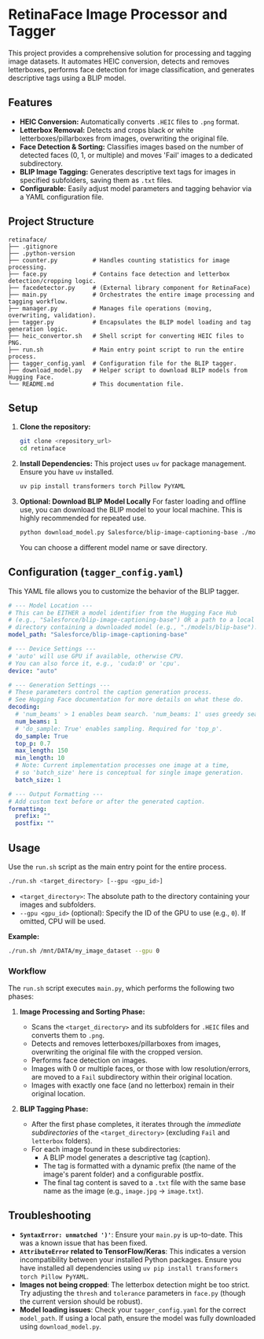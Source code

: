 # RetinaFace Image Processor and Tagger

This project provides a comprehensive solution for processing and tagging image datasets. It automates HEIC conversion, detects and removes letterboxes, performs face detection for image classification, and generates descriptive tags using a BLIP model.

## Features

-   **HEIC Conversion:** Automatically converts `.HEIC` files to `.png` format.
-   **Letterbox Removal:** Detects and crops black or white letterboxes/pillarboxes from images, overwriting the original file.
-   **Face Detection & Sorting:** Classifies images based on the number of detected faces (0, 1, or multiple) and moves 'Fail' images to a dedicated subdirectory.
-   **BLIP Image Tagging:** Generates descriptive text tags for images in specified subfolders, saving them as `.txt` files.
-   **Configurable:** Easily adjust model parameters and tagging behavior via a YAML configuration file.

## Project Structure

```
retinaface/
├── .gitignore
├── .python-version
├── counter.py          # Handles counting statistics for image processing.
├── face.py             # Contains face detection and letterbox detection/cropping logic.
├── facedetector.py     # (External library component for RetinaFace)
├── main.py             # Orchestrates the entire image processing and tagging workflow.
├── manager.py          # Manages file operations (moving, overwriting, validation).
├── tagger.py           # Encapsulates the BLIP model loading and tag generation logic.
├── heic_convertor.sh   # Shell script for converting HEIC files to PNG.
├── run.sh              # Main entry point script to run the entire process.
├── tagger_config.yaml  # Configuration file for the BLIP tagger.
├── download_model.py   # Helper script to download BLIP models from Hugging Face.
└── README.md           # This documentation file.
```

## Setup

1.  **Clone the repository:**
    ```bash
    git clone <repository_url>
    cd retinaface
    ```

2.  **Install Dependencies:**
    This project uses `uv` for package management. Ensure you have `uv` installed.
    ```bash
    uv pip install transformers torch Pillow PyYAML
    ```

3.  **Optional: Download BLIP Model Locally**
    For faster loading and offline use, you can download the BLIP model to your local machine. This is highly recommended for repeated use.
    ```bash
    python download_model.py Salesforce/blip-image-captioning-base ./models/blip-base
    ```
    You can choose a different model name or save directory.

## Configuration (`tagger_config.yaml`)

This YAML file allows you to customize the behavior of the BLIP tagger.

```yaml
# --- Model Location ---
# This can be EITHER a model identifier from the Hugging Face Hub 
# (e.g., "Salesforce/blip-image-captioning-base") OR a path to a local 
# directory containing a downloaded model (e.g., "./models/blip-base").
model_path: "Salesforce/blip-image-captioning-base"

# --- Device Settings ---
# 'auto' will use GPU if available, otherwise CPU.
# You can also force it, e.g., 'cuda:0' or 'cpu'.
device: "auto"

# --- Generation Settings ---
# These parameters control the caption generation process.
# See Hugging Face documentation for more details on what these do.
decoding:
  # 'num_beams' > 1 enables beam search. 'num_beams: 1' uses greedy search.
  num_beams: 1
  # 'do_sample: True' enables sampling. Required for 'top_p'.
  do_sample: True
  top_p: 0.7
  max_length: 150
  min_length: 10
  # Note: Current implementation processes one image at a time, 
  # so 'batch_size' here is conceptual for single image generation.
  batch_size: 1

# --- Output Formatting ---
# Add custom text before or after the generated caption.
formatting:
  prefix: ""
  postfix: ""
```

## Usage

Use the `run.sh` script as the main entry point for the entire process.

```bash
./run.sh <target_directory> [--gpu <gpu_id>]
```

-   `<target_directory>`: The absolute path to the directory containing your images and subfolders.
-   `--gpu <gpu_id>` (optional): Specify the ID of the GPU to use (e.g., `0`). If omitted, CPU will be used.

**Example:**

```bash
./run.sh /mnt/DATA/my_image_dataset --gpu 0
```

### Workflow

The `run.sh` script executes `main.py`, which performs the following two phases:

1.  **Image Processing and Sorting Phase:**
    -   Scans the `<target_directory>` and its subfolders for `.HEIC` files and converts them to `.png`.
    -   Detects and removes letterboxes/pillarboxes from images, overwriting the original file with the cropped version.
    -   Performs face detection on images.
    -   Images with 0 or multiple faces, or those with low resolution/errors, are moved to a `Fail` subdirectory within their original location.
    -   Images with exactly one face (and no letterbox) remain in their original location.

2.  **BLIP Tagging Phase:**
    -   After the first phase completes, it iterates through the *immediate subdirectories* of the `<target_directory>` (excluding `Fail` and `letterbox` folders).
    -   For each image found in these subdirectories:
        -   A BLIP model generates a descriptive tag (caption).
        -   The tag is formatted with a dynamic prefix (the name of the image's parent folder) and a configurable postfix.
        -   The final tag content is saved to a `.txt` file with the same base name as the image (e.g., `image.jpg` -> `image.txt`).

## Troubleshooting

-   **`SyntaxError: unmatched ')'`**: Ensure your `main.py` is up-to-date. This was a known issue that has been fixed.
-   **`AttributeError` related to TensorFlow/Keras**: This indicates a version incompatibility between your installed Python packages. Ensure you have installed all dependencies using `uv pip install transformers torch Pillow PyYAML`.
-   **Images not being cropped**: The letterbox detection might be too strict. Try adjusting the `thresh` and `tolerance` parameters in `face.py` (though the current version should be robust).
-   **Model loading issues**: Check your `tagger_config.yaml` for the correct `model_path`. If using a local path, ensure the model was fully downloaded using `download_model.py`.
